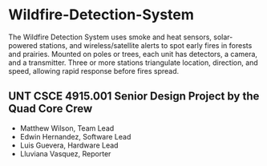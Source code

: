 # Wildfire-Detection-System
The Wildfire Detection System uses smoke and heat sensors, solar-powered stations, and wireless/satellite alerts to spot early fires in forests and prairies. Mounted on poles or trees, each unit has detectors, a camera, and a transmitter. Three or more stations triangulate location, direction, and speed, allowing rapid response before fires spread.

## UNT CSCE 4915.001 Senior Design Project by the Quad Core Crew
- Matthew Wilson, Team Lead
- Edwin Hernandez, Software Lead
- Luis Guevera, Hardware Lead
- Lluviana Vasquez, Reporter
